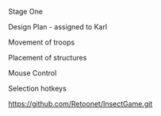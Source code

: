 Stage One

Design Plan - assigned to Karl

Movement of troops

Placement of structures

Mouse Control

Selection hotkeys

https://github.com/Retoonet/InsectGame.git
